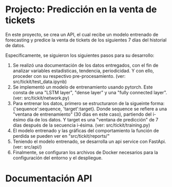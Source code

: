 # Projecto: Predicción en la venta de tickets 

En este proyecto, se crea un API, el cual recibe un modelo entrenado de forecasting y predice la venta de tickets de los siguientes 7 días del historial de datos.

Específicamente, se siguieron los siguientes pasos para su desarrollo: 

1. Se realizó una documentación de los datos entregados, con el fin de analizar variables estadísticas, tendencia, periodicidad. Y con ello, proceder con su respectivo pre-procesamiento. (ver: src/tickit/test_data.ipynb)
2. Se implementó un modelo de entrenamiento usando pytorch. Este consta de una "LSTM layer", "dense layer" y una "fully connected layer". (ver: src/tickit/network.py)
3. Para entrenar los datos, primero se estructuraron de la sigueinte forma: {'sequence':sequence, 'target':target}. Donde sequence se refiere a una "ventana de entrenamiento" (30 días en este caso), partiendo del i-ésimo día de los datos. Y target es una "ventana de predicción" de 7 días después de la secuencia i-ésima. (ver: src/tickit/training.py)
4. El modelo entrenado y las gráficas del comportamiento la función de perdida se pueden ver en "src/tickit/reports/"
5. Teniendo el modelo entrenado, se desarrolla un api service con FastApi. (ver: src/api/)
6. Finalmente, se configuran los archivos de Docker necesarios para la configuración del entorno y el despliegue. 

# Documentación API
